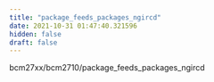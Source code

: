 ```yaml
---
title: "package_feeds_packages_ngircd"
date: 2021-10-31 01:47:40.321596
hidden: false
draft: false
---
```


bcm27xx/bcm2710/package_feeds_packages_ngircd

